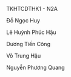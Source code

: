 TKHTCDTHK1 - N2A

Đỗ Ngọc Huy

Lê Huỳnh Phúc Hậu

Dương Tiến Công

Võ Trung Hậu

Nguyễn Phương Quang
